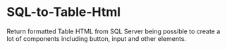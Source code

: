 # SQL-to-Table-Html
Return formatted Table HTML from SQL Server being possible to create a lot of components including button, input and other elements. 
